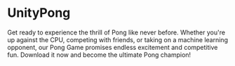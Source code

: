 # UnityPong
Get ready to experience the thrill of Pong like never before. Whether you're up against the CPU, competing with friends, or taking on a machine learning opponent, our Pong Game promises endless excitement and competitive fun. Download it now and become the ultimate Pong champion!
